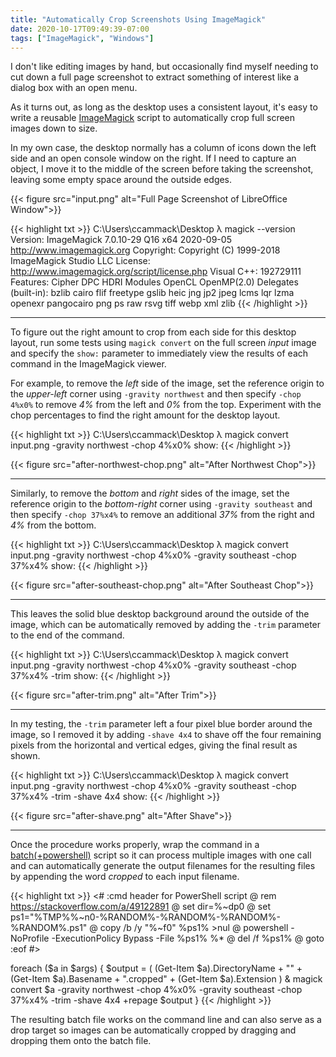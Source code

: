 ```yaml
---
title: "Automatically Crop Screenshots Using ImageMagick"
date: 2020-10-17T09:49:39-07:00
tags: ["ImageMagick", "Windows"]
---
```


I don't like editing images by hand, but occasionally find myself needing to cut down a full page screenshot to extract something of interest like a dialog box with an open menu.

<!--more-->

As it turns out, as long as the desktop uses a consistent layout, it's easy to write a reusable [ImageMagick](https://imagemagick.org/index.php) script to automatically crop full screen images down to size.

In my own case, the desktop normally has a column of icons down the left side and an open console window on the right.
If I need to capture an object, I move it to the middle of the screen before taking the screenshot, leaving some empty space around the outside edges.

{{< figure src="input.png" alt="Full Page Screenshot of LibreOffice Window">}}

{{< highlight txt >}}
C:\Users\ccammack\Desktop
λ magick --version
Version: ImageMagick 7.0.10-29 Q16 x64 2020-09-05 http://www.imagemagick.org
Copyright: Copyright (C) 1999-2018 ImageMagick Studio LLC
License: http://www.imagemagick.org/script/license.php
Visual C++: 192729111
Features: Cipher DPC HDRI Modules OpenCL OpenMP(2.0)
Delegates (built-in): bzlib cairo flif freetype gslib heic jng jp2 jpeg lcms lqr lzma openexr pangocairo png ps raw rsvg tiff webp xml zlib
{{< /highlight >}}

---

To figure out the right amount to crop from each side for this desktop layout, run some tests using `magick convert` on the full screen *input* image and specify the `show:` parameter to immediately view the results of each command in the ImageMagick viewer.

For example, to remove the *left* side of the image, set the reference origin to the *upper-left* corner using `-gravity northwest` and then specify `-chop 4%x0%` to remove *4%* from the left and *0%* from the top. Experiment with the chop percentages to find the right amount for the desktop layout.

{{< highlight txt >}}
C:\Users\ccammack\Desktop
λ magick convert input.png -gravity northwest -chop 4%x0% show:
{{< /highlight >}}

{{< figure src="after-northwest-chop.png" alt="After Northwest Chop">}}

---

Similarly, to remove the *bottom* and *right* sides of the image, set the reference origin to the *bottom-right* corner using `-gravity southeast` and then specify `-chop 37%x4%` to remove an additional *37%* from the right and *4%* from the bottom.

{{< highlight txt >}}
C:\Users\ccammack\Desktop
λ magick convert input.png -gravity northwest -chop 4%x0% -gravity southeast -chop 37%x4% show:
{{< /highlight >}}

{{< figure src="after-southeast-chop.png" alt="After Southeast Chop">}}

---

This leaves the solid blue desktop background around the outside of the image, which can be automatically removed by adding the `-trim` parameter to the end of the command.

{{< highlight txt >}}
C:\Users\ccammack\Desktop
λ magick convert input.png -gravity northwest -chop 4%x0% -gravity southeast -chop 37%x4% -trim show:
{{< /highlight >}}

{{< figure src="after-trim.png" alt="After Trim">}}

---

In my testing, the `-trim` parameter left a four pixel blue border around the image, so I removed it by adding `-shave 4x4` to shave off the four remaining pixels from the horizontal and vertical edges, giving the final result as shown.

{{< highlight txt >}}
C:\Users\ccammack\Desktop
λ magick convert input.png -gravity northwest -chop 4%x0% -gravity southeast -chop 37%x4% -trim -shave 4x4 show:
{{< /highlight >}}

{{< figure src="after-shave.png" alt="After Shave">}}

---

Once the procedure works properly, wrap the command in a [batch(+powershell)](https://stackoverflow.com/a/49122891) script so it can process multiple images with one call and can automatically generate the output filenames for the resulting files by appending the word *cropped* to each input filename.

{{< highlight txt >}}
<#  :cmd header for PowerShell script
@	rem https://stackoverflow.com/a/49122891
@   set dir=%~dp0
@   set ps1="%TMP%\%~n0-%RANDOM%-%RANDOM%-%RANDOM%-%RANDOM%.ps1"
@   copy /b /y "%~f0" %ps1% >nul
@   powershell -NoProfile -ExecutionPolicy Bypass -File %ps1% %*
@   del /f %ps1%
@   goto :eof
#>

foreach ($a in $args) {
	$output = ( (Get-Item $a).DirectoryName + "\" + (Get-Item $a).Basename + ".cropped" + (Get-Item $a).Extension )
	& magick convert $a -gravity northwest -chop 4%x0% -gravity southeast -chop 37%x4% -trim -shave 4x4 +repage $output
}
{{< /highlight >}}

The resulting batch file works on the command line and can also serve as a drop target so images can be automatically cropped by dragging and dropping them onto the batch file.
